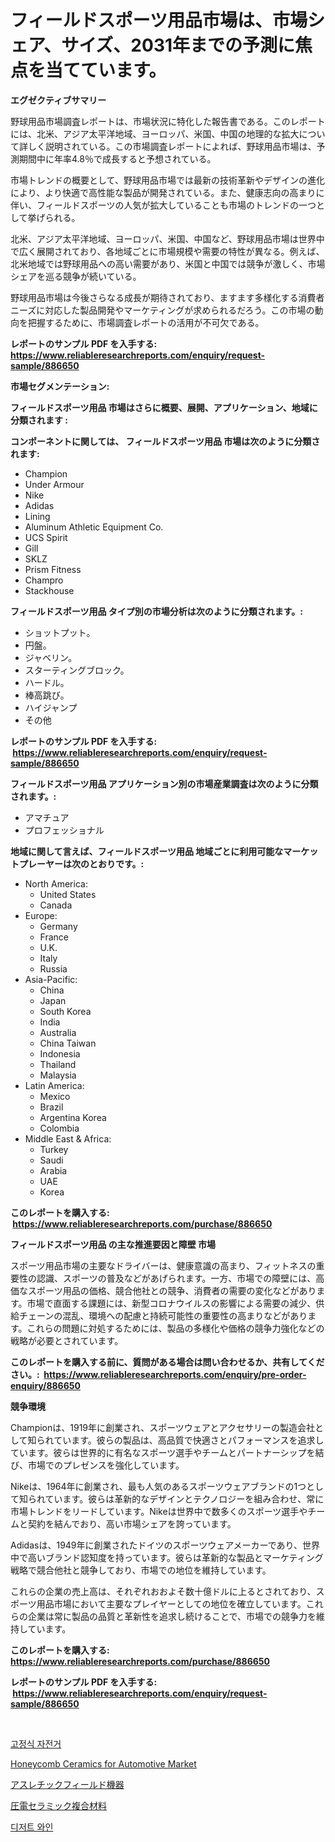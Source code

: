 <p><h1>フィールドスポーツ用品市場は、市場シェア、サイズ、2031年までの予測に焦点を当てています。</h1></p><p><strong>エグゼクティブサマリー</strong></p>
<p><p>野球用品市場調査レポートは、市場状況に特化した報告書である。このレポートには、北米、アジア太平洋地域、ヨーロッパ、米国、中国の地理的な拡大について詳しく説明されている。この市場調査レポートによれば、野球用品市場は、予測期間中に年率4.8％で成長すると予想されている。</p><p>市場トレンドの概要として、野球用品市場では最新の技術革新やデザインの進化により、より快適で高性能な製品が開発されている。また、健康志向の高まりに伴い、フィールドスポーツの人気が拡大していることも市場のトレンドの一つとして挙げられる。</p><p>北米、アジア太平洋地域、ヨーロッパ、米国、中国など、野球用品市場は世界中で広く展開されており、各地域ごとに市場規模や需要の特性が異なる。例えば、北米地域では野球用品への高い需要があり、米国と中国では競争が激しく、市場シェアを巡る競争が続いている。</p><p>野球用品市場は今後さらなる成長が期待されており、ますます多様化する消費者ニーズに対応した製品開発やマーケティングが求められるだろう。この市場の動向を把握するために、市場調査レポートの活用が不可欠である。</p></p>
<p><strong>レポートのサンプル PDF を入手する: <a href="https://www.reliableresearchreports.com/enquiry/request-sample/886650">https://www.reliableresearchreports.com/enquiry/request-sample/886650</a></strong></p>
<p><strong>市場セグメンテーション:</strong></p>
<p><strong> フィールドスポーツ用品 市場はさらに概要、展開、アプリケーション、地域に分類されます :</strong></p>
<p><strong>コンポーネントに関しては、 フィールドスポーツ用品 市場は次のように分類されます: &nbsp;</strong></p>
<p><ul><li>Champion</li><li>Under Armour</li><li>Nike</li><li>Adidas</li><li>Lining</li><li>Aluminum Athletic Equipment Co.</li><li>UCS Spirit</li><li>Gill</li><li>SKLZ</li><li>Prism Fitness</li><li>Champro</li><li>Stackhouse</li></ul></p>
<p><strong> フィールドスポーツ用品 タイプ別の市場分析は次のように分類されます。:</strong></p>
<p><ul><li>ショットプット。</li><li>円盤。</li><li>ジャベリン。</li><li>スターティングブロック。</li><li>ハードル。</li><li>棒高跳び。</li><li>ハイジャンプ</li><li>その他</li></ul></p>
<p><strong>レポートのサンプル PDF を入手する: &nbsp;<a href="https://www.reliableresearchreports.com/enquiry/request-sample/886650">https://www.reliableresearchreports.com/enquiry/request-sample/886650</a></strong></p>
<p><strong> フィールドスポーツ用品 アプリケーション別の市場産業調査は次のように分類されます。:</strong></p>
<p><ul><li>アマチュア</li><li>プロフェッショナル</li></ul></p>
<p><strong>地域に関して言えば、フィールドスポーツ用品 地域ごとに利用可能なマーケットプレーヤーは次のとおりです。:</strong></p>
<p><ul>
    <li>
        North America:
        <ul>
            <li>United States</li>
            <li>Canada</li>
        </ul>
    </li>
    <li>
        Europe:
        <ul>
            <li>Germany</li>
            <li>France</li>
            <li>U.K.</li>
            <li>Italy</li>
            <li>Russia</li>
        </ul>
    </li>
    <li>
        Asia-Pacific:
        <ul>
            <li>China</li>
            <li>Japan</li>
            <li>South Korea</li>
            <li>India</li>
            <li>Australia</li>
            <li>China Taiwan</li>
            <li>Indonesia</li>
            <li>Thailand</li>
            <li>Malaysia</li>
        </ul>
    </li>
    <li>
        Latin America:
        <ul>
            <li>Mexico</li>
            <li>Brazil</li>
            <li>Argentina Korea</li>
            <li>Colombia</li>
        </ul>
    </li>
    <li>
        Middle East & Africa:
        <ul>
            <li>Turkey</li>
            <li>Saudi</li>
            <li>Arabia</li>
            <li>UAE</li>
            <li>Korea</li>
        </ul>
    </li>
    </ul></p>
<p><strong>このレポートを購入する: &nbsp;<a href="https://www.reliableresearchreports.com/purchase/886650">https://www.reliableresearchreports.com/purchase/886650</a></strong></p>
<p><strong>フィールドスポーツ用品 の主な推進要因と障壁 市場</strong></p>
<p><p>スポーツ用品市場の主要なドライバーは、健康意識の高まり、フィットネスの重要性の認識、スポーツの普及などがあげられます。一方、市場での障壁には、高価なスポーツ用品の価格、競合他社との競争、消費者の需要の変化などがあります。市場で直面する課題には、新型コロナウイルスの影響による需要の減少、供給チェーンの混乱、環境への配慮と持続可能性の重要性の高まりなどがあります。これらの問題に対処するためには、製品の多様化や価格の競争力強化などの戦略が必要とされています。</p></p>
<p><strong>このレポートを購入する前に、質問がある場合は問い合わせるか、共有してください。:&nbsp; <a href="https://www.reliableresearchreports.com/enquiry/pre-order-enquiry/886650">https://www.reliableresearchreports.com/enquiry/pre-order-enquiry/886650</a></strong></p>
<p><strong>競争環境</strong></p>
<p><p>Championは、1919年に創業され、スポーツウェアとアクセサリーの製造会社として知られています。彼らの製品は、高品質で快適さとパフォーマンスを追求しています。彼らは世界的に有名なスポーツ選手やチームとパートナーシップを結び、市場でのプレゼンスを強化しています。</p><p>Nikeは、1964年に創業され、最も人気のあるスポーツウェアブランドの1つとして知られています。彼らは革新的なデザインとテクノロジーを組み合わせ、常に市場トレンドをリードしています。Nikeは世界中で数多くのスポーツ選手やチームと契約を結んでおり、高い市場シェアを誇っています。</p><p>Adidasは、1949年に創業されたドイツのスポーツウェアメーカーであり、世界中で高いブランド認知度を持っています。彼らは革新的な製品とマーケティング戦略で競合他社と競争しており、市場での地位を維持しています。</p><p>これらの企業の売上高は、それぞれおおよそ数十億ドルに上るとされており、スポーツ用品市場において主要なプレイヤーとしての地位を確立しています。これらの企業は常に製品の品質と革新性を追求し続けることで、市場での競争力を維持しています。</p></p>
<p><strong>このレポートを購入する: &nbsp; <a href="https://www.reliableresearchreports.com/purchase/886650">https://www.reliableresearchreports.com/purchase/886650</a></strong></p>
<p><strong>レポートのサンプル PDF を入手する: &nbsp;<a href="https://www.reliableresearchreports.com/enquiry/request-sample/886650">https://www.reliableresearchreports.com/enquiry/request-sample/886650</a></strong><strong></strong></p>
<p>&nbsp;</p>
<p><p><a href="https://medium.com/@simeonbode1/%EC%A0%95%EC%A7%80-%EC%9E%90%EC%A0%84%EA%B1%B0-%EC%8B%9C%EC%9E%A5-%ED%86%B5%EC%B0%B0-%EC%8B%9C%EC%9E%A5-%EB%8F%99%ED%96%A5-%EC%84%B1%EC%9E%A5-2024%EB%85%84%EC%97%90%EC%84%9C-2031%EB%85%84%EA%B9%8C%EC%A7%80-%EC%98%88%EC%B8%A1%EB%90%9C-%EA%B2%83-3d89ee6d411a">고정식 자전거</a></p><p><a href="https://issuu.com/reportprime-2/docs/honeycomb-ceramics-for-automotive-market-size-2030">Honeycomb Ceramics for Automotive Market</a></p><p><a href="https://github.com/cnnriuez22368/Market-Research-Report-List-1/blob/main/624639916065.md">アスレチックフィールド機器</a></p><p><a href="https://medium.com/@joanne.scott9078/%E5%9C%A7%E9%9B%BB%E3%82%BB%E3%83%A9%E3%83%9F%E3%83%83%E3%82%AF%E8%A4%87%E5%90%88%E4%BD%93%E5%B8%82%E5%A0%B4%E3%83%AC%E3%83%9D%E3%83%BC%E3%83%88%E3%81%AF-%E3%81%93%E3%81%AE%E5%B8%82%E5%A0%B4%E3%81%AE%E6%9C%80%E6%96%B0%E3%83%88%E3%83%AC%E3%83%B3%E3%83%89%E3%81%A8%E6%88%90%E9%95%B7%E6%A9%9F%E4%BC%9A%E3%82%92%E6%98%8E%E3%82%89%E3%81%8B%E3%81%AB%E3%81%97%E3%81%A6%E3%81%84%E3%81%BE%E3%81%99-0282f8dffe9d">圧電セラミック複合材料</a></p><p><a href="https://medium.com/@josefarice/%EB%94%94%EC%A0%80%ED%8A%B8-%EC%99%80%EC%9D%B8-%EC%8B%9C%EC%9E%A5-%EC%84%B1%EA%B3%B5%EC%A0%81%EC%9D%B8-%EB%B9%84%EC%A6%88%EB%8B%88%EC%8A%A4-%EC%A0%84%EB%9E%B5%EC%9D%98-%EC%97%B4%EC%87%A0-2031%EB%85%84%EA%B9%8C%EC%A7%80%EC%9D%98-%EC%98%88%EC%B8%A1-b6b33481c533">디저트 와인</a></p></p>